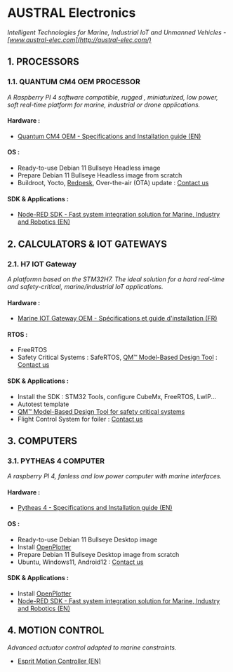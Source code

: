 # AUSTRAL Electronics
*Intelligent Technologies for Marine, Industrial IoT and Unmanned Vehicles - [www.austral-elec.com](http://austral-elec.com/)*

## 1. PROCESSORS

### 1.1. QUANTUM CM4 OEM PROCESSOR
*A Raspberry PI 4 software compatible, rugged , miniaturized, low power, soft real-time platform for marine, industrial or drone applications.*
#### Hardware :
* [Quantum CM4 OEM - Specifications and Installation guide (EN)](https://github.com/austral-electronics/wiki/blob/main/Quantum_CM4_OEM_02_Brief.pdf)
#### OS :
* Ready-to-use Debian 11 Bullseye Headless image
* Prepare Debian 11 Bullseye Headless image from scratch
* Buildroot, Yocto, [Redpesk](https://redpesk.bzh/welcome/home), Over-the-air (OTA) update : [Contact us](http://austral-eng.com/contact/)
#### SDK & Applications :
* [Node-RED SDK - Fast system integration solution for Marine, Industry and Robotics (EN)](https://github.com/austral-electronics/wiki/wiki/Quantum-SDK)

## 2. CALCULATORS & IOT GATEWAYS

### 2.1. H7 IOT Gateway
*A platformn based on the STM32H7. The ideal solution for a hard real-time and safety-critical, marine/industrial IoT applications.*
#### Hardware :
* [Marine IOT Gateway OEM - Spécifications et guide d'installation (FR)](https://github.com/austral-electronics/wiki/blob/main/Marine%20IOT%20Gateway_03.pdf)
#### RTOS :
* FreeRTOS
* Safety Critical Systems : SafeRTOS, [QM™ Model-Based Design Tool](https://www.state-machine.com/products/qm) : [Contact us](http://austral-eng.com/contact/)
#### SDK & Applications :
* Install the SDK : STM32 Tools, configure CubeMx, FreeRTOS, LwIP...
* Autotest template
* [QM™ Model-Based Design Tool for safety critical systems](https://www.state-machine.com/products/qm)
* Flight Control System for foiler : [Contact us](http://austral-eng.com/contact/)

## 3. COMPUTERS

### 3.1. PYTHEAS 4 COMPUTER
*A raspberry PI 4, fanless and low power computer with marine interfaces.*
#### Hardware :
* [Pytheas 4 - Specifications and Installation guide (EN)](https://github.com/austral-electronics/wiki/blob/main/QuantumLiteInstalGuideV12.pdf)
#### OS :
* Ready-to-use Debian 11 Bullseye Desktop image
* Install [OpenPlotter](https://openplotter.readthedocs.io/en/latest/getting_started/downloading.html)
* Prepare Debian 11 Bullseye Desktop image from scratch
* Ubuntu, Windows11, Android12 : [Contact us](http://austral-eng.com/contact/)
#### SDK & Applications :
* Install [OpenPlotter](https://openplotter.readthedocs.io/en/latest/getting_started/downloading.html)
* [Node-RED SDK - Fast system integration solution for Marine, Industry and Robotics (EN)](https://github.com/austral-electronics/wiki/wiki/Quantum-SDK)


## 4. MOTION CONTROL
*Advanced actuator control adapted to marine constraints.*
* [Esprit Motion Controller (EN)](https://github.com/austral-electronics/wiki/blob/main/EspritInstalGuideV14.pdf)

